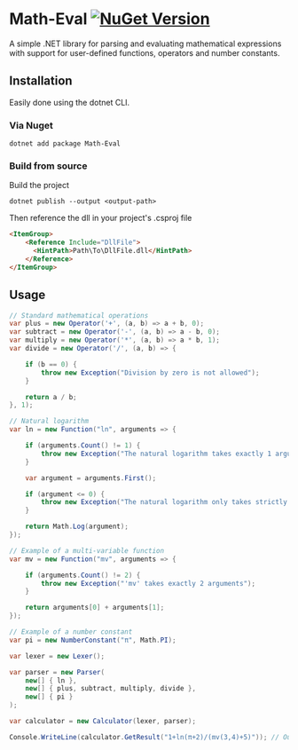 Math-Eval [![NuGet Version](https://buildstats.info/nuget/Math-Eval)](https://www.nuget.org/packages/Math-Eval/)
===============

A simple .NET library for parsing and evaluating mathematical expressions with support for user-defined functions, operators and number constants.

## Installation

Easily done using the dotnet CLI.

### Via Nuget

```
dotnet add package Math-Eval
```

### Build from source

Build the project

```
dotnet publish --output <output-path>
```

Then reference the dll in your project's .csproj file

```html
<ItemGroup>
    <Reference Include="DllFile">
      <HintPath>Path\To\DllFile.dll</HintPath>
    </Reference>
</ItemGroup>
```

## Usage

```C#
// Standard mathematical operations
var plus = new Operator('+', (a, b) => a + b, 0);
var subtract = new Operator('-', (a, b) => a - b, 0);
var multiply = new Operator('*', (a, b) => a * b, 1);
var divide = new Operator('/', (a, b) => {

    if (b == 0) {
        throw new Exception("Division by zero is not allowed");
    }

    return a / b;
}, 1);

// Natural logarithm
var ln = new Function("ln", arguments => {

    if (arguments.Count() != 1) {
        throw new Exception("The natural logarithm takes exactly 1 argument");
    }

    var argument = arguments.First();

    if (argument <= 0) {
        throw new Exception("The natural logarithm only takes strictly positive numbers");
    }

    return Math.Log(argument);
});

// Example of a multi-variable function
var mv = new Function("mv", arguments => {

    if (arguments.Count() != 2) {
        throw new Exception("'mv' takes exactly 2 arguments");
    }

    return arguments[0] + arguments[1];
});

// Example of a number constant
var pi = new NumberConstant("π", Math.PI);

var lexer = new Lexer();

var parser = new Parser(
    new[] { ln },
    new[] { plus, subtract, multiply, divide },
    new[] { pi }
);

var calculator = new Calculator(lexer, parser);

Console.WriteLine(calculator.GetResult("1+ln(π+2)/(mv(3,4)+5)")); // Outputs 1.1364469071880001
```